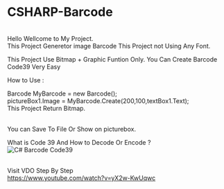 # CSHARP-Barcode
<br>
Hello Wellcome to My Project.<br>
This Project Generetor image Barcode 
This Project not Using Any Font.

This Project Use Bitmap + Graphic Funtion Only.
You Can Create Barcode Code39 Very Easy<br>

How to Use :<br>

Barcode MyBarcode = new Barcode();<br>
pictureBox1.Image =   MyBarcode.Create(200,100,textBox1.Text);<br>
This Project Return Bitmap.<br><br>

You can Save To File Or Show on picturebox.<br>


What is Code 39 And How to Decode Or Encode ?<br>
<img alt="C# Barcode Code39" src="http://dtgvfn.com/wp-content/uploads/2015/06/sample1.png"><br><br>

Visit VDO Step By Step<br>
https://www.youtube.com/watch?v=yX2w-KwUqwc

